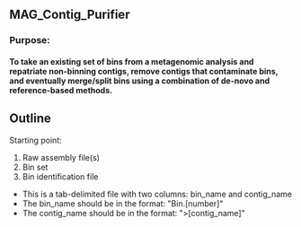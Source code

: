 ## MAG_Contig_Purifier

### Purpose:

#### To take an existing set of bins from a metagenomic analysis and repatriate non-binning contigs, remove contigs that contaminate bins, and eventually merge/split bins using a combination of de-novo and reference-based methods.

## Outline
Starting point:
1. Raw assembly file(s)
2. Bin set
3. Bin identification file
- This is a tab-delimited file with two columns: bin_name and contig_name
- The bin_name should be in the format: "Bin.[number]"
- The contig_name should be in the format: ">[contig_name]"
